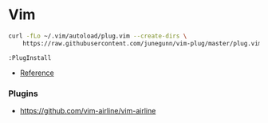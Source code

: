 # Vim

```sh
curl -fLo ~/.vim/autoload/plug.vim --create-dirs \
    https://raw.githubusercontent.com/junegunn/vim-plug/master/plug.vim
```

`:PlugInstall`

* [Reference](https://github.com/junegunn/vim-plug)

### Plugins
* https://github.com/vim-airline/vim-airline
